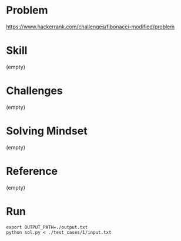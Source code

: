 
# Problem
https://www.hackerrank.com/challenges/fibonacci-modified/problem

# Skill
(empty)

# Challenges
(empty)

# Solving Mindset
(empty)

# Reference
(empty)

# Run
```
export OUTPUT_PATH=./output.txt
python sol.py < ./test_cases/1/input.txt
```